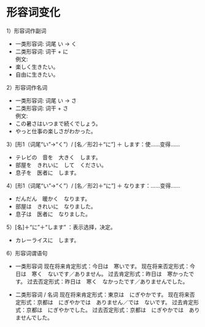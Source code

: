 形容词变化
===========
1）形容词作副词
+ 一类形容词: 词尾  い  ->  く
+ 二类形容词: 词干 + に  
例文:  
+ 楽しく生きたい。  
+ 自由に生きたい。

2）形容词作名词
+ 一类形容词: 词尾  い  ->  さ
+ 二类形容词: 词干 + さ  
例文:  
+ この暑さはいつまで続くでしょう。
+ やっと仕事の楽しさがわかった。

3）[形1（词尾“い”→“く”）/ [名／形2]＋“に”] ＋ します：使……变得……
+ テレビの　音を　大きく　します。
+ 部屋を　きれいに　して　ください。
+ 息子を　医者に　します。

4）[形1（词尾“い”→“く”）/ [名／形2]＋“に”] ＋ なります：……变得…… 
+ だんだん　暖かく　なります。
+ 部屋は　きれいに　なりました。
+ 息子は　医者に　なりました。

5）[名]＋“に”＋“します” ：表示选择，决定。
+ カレーライスに　します。

6）形容词谓语句
+ 一类形容词
现在将来肯定形式：今日は　寒いです。
现在将来否定形式：今日は　寒く　ないです／ありません。
过去肯定形式：昨日は　寒かったです。
过去否定形式：昨日は　寒く　なかったです／ありませんでした。

+ 二类形容词 / 名词
现在将来肯定形式：東京は　にぎやかです。
现在将来否定形式：京都は　にぎやかでは　ありません／では　ないです。
过去肯定形式：京都は　にぎやかでした。
过去否定形式：京都は　にぎやかでは　ありませんでした。

